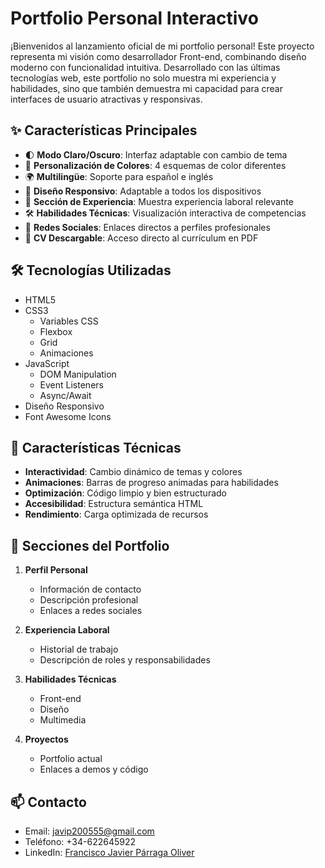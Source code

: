 # Portfolio Personal Interactivo

¡Bienvenidos al lanzamiento oficial de mi portfolio personal! Este proyecto representa mi visión como desarrollador Front-end, combinando diseño
moderno con funcionalidad intuitiva. Desarrollado con las últimas tecnologías web, este portfolio no solo muestra mi experiencia y habilidades, sino
que también demuestra mi capacidad para crear interfaces de usuario atractivas y responsivas.


## ✨ Características Principales

- 🌓 **Modo Claro/Oscuro**: Interfaz adaptable con cambio de tema
- 🎨 **Personalización de Colores**: 4 esquemas de color diferentes
- 🌍 **Multilingüe**: Soporte para español e inglés
- 📱 **Diseño Responsivo**: Adaptable a todos los dispositivos
- 💼 **Sección de Experiencia**: Muestra experiencia laboral relevante
- 🛠️ **Habilidades Técnicas**: Visualización interactiva de competencias
- 🔗 **Redes Sociales**: Enlaces directos a perfiles profesionales
- 📄 **CV Descargable**: Acceso directo al currículum en PDF

## 🛠️ Tecnologías Utilizadas

- HTML5
- CSS3
  - Variables CSS
  - Flexbox
  - Grid
  - Animaciones
- JavaScript
  - DOM Manipulation
  - Event Listeners
  - Async/Await
- Diseño Responsivo
- Font Awesome Icons

## 🚀 Características Técnicas

- **Interactividad**: Cambio dinámico de temas y colores
- **Animaciones**: Barras de progreso animadas para habilidades
- **Optimización**: Código limpio y bien estructurado
- **Accesibilidad**: Estructura semántica HTML
- **Rendimiento**: Carga optimizada de recursos

## 📱 Secciones del Portfolio

1. **Perfil Personal**
   - Información de contacto
   - Descripción profesional
   - Enlaces a redes sociales

2. **Experiencia Laboral**
   - Historial de trabajo
   - Descripción de roles y responsabilidades

3. **Habilidades Técnicas**
   - Front-end
   - Diseño
   - Multimedia

4. **Proyectos**
   - Portfolio actual
   - Enlaces a demos y código

## 📫 Contacto

- Email: javip200555@gmail.com
- Teléfono: +34-622645922
- LinkedIn: [Francisco Javier Párraga Oliver](http://www.linkedin.com/in/francisco-javier-p%C3%A1rraga-oliver-94106629a)
